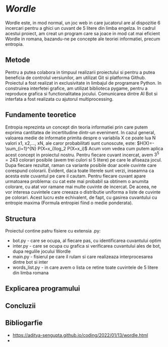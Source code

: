 # _**Wordle**_

Wordle este, in mod normal, un joc web in care jucatorul are al dispozitie 6 incercari pentru a ghici un cuvant de 5 litere din limba engelza. In cadrul acestui proiect, am creat un program care sa joace in mod cat mai eficient Wordle in romana, bazandu-ne pe concepte ale teoriei informatiei, precum entropia.

## **Metode**

Pentru a putea colabora in timpuul realizarii proiectului si pentru a putea beneficia de controlul versiunilor, am utilizat Git si platforma Github. 
Proiectul a fost realizat in exclusivitate in limbajul de programare Python.
In construirea interfetei grafice, am utilizat biblioteca pygame, pentru a reproduce grafica si functionalitatea jocului.
Comunicarea dintre AI Bot si interfata a fost realizata cu ajutorul multiprocessing.

## **Fundamente teoretice**

Entropia reprezinta un concept din teoria informatiei prin care putem exprima cantitatea de incertitudine dintr-un eveniment.
In cazul general, valoarea medie de informatie primita despre o variabila X ce poate lua N valori x1, x2,..., xN, ale caror probabilitati sunt cunoscute, este:
$H(X)=-\sum_{i=1}^{N} P(X=x_i)log_2 P(X=x_i)$
Acum vom vedea cum putem aplica acest concept in proiectul nostru. Pentru fiecare cuvant incercat, avem $3^5=243$ colorari posibile (avem trei culori si 5 litere) pe care le afiseaza jocul. Dupa fiecare rezultat, raman ca variante posibile doar acele cuvinte care corespund colorarii. Evident, daca toate literele sunt verzi, inseamna ca acesta este cuvantul pe care il cautam.
Pentru fiecare cuvant apare urmatoarea problema: cu cat este mai probabil sa obtinem o anumita colorare, cu atat vor ramane mai multe cuvinte de incercat. De aceea, ne vor interesa cuvintele care creeaza o distributie uniforma a liste de cuvinte pe colorari. Acest lucru este echivalent, de fapt, cu gasirea cuvantului cu entropie maxima (Formula entropiei fiind o medie ponderata).

## **Structura**

Proiectul contine patru fisiere cu extensia .py:
* bot.py - care se ocupa, al fiecare pas, cu identificarea cuvantului optim
* inter.py - care se ocupa cu grafica si verificarea cuvantului ales de bot, dupa regulile jocului Wordle
* main.py - fisierul pe care il rulam si care realizeaza interprocesarea dintre bot si inter
* words_list.py - in care avem o lista ce retine toate cuvintele de 5 litere din limba romana

## **Explicarea programului**



## **Concluzii**

## **Bibliogarfie**
* https://aditya-sengupta.github.io/coding/2022/01/13/wordle.html
* 